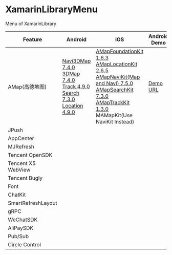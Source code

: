 # XamarinLibraryMenu
Menu of XamarinLibrary

Feature | Android | iOS | Android Demo | iOS Demo | Latest Update
---------|----------|---------|----------|----------|----------
 AMap(高德地图) | [Navi3DMap 7.4.0](https://www.nuget.org/packages/XamarinLibrary.Xamarin.Android.Amap.Api.Navi3DMap/)<br> [3DMap 7.4.0](https://www.nuget.org/packages/XamarinLibrary.Xamarin.Android.Amap.Api.3DMap/)<br>[Track 4.9.0](https://www.nuget.org/packages/XamarinLibrary.Xamarin.Android.Amap.Api.Track/)<br>[Search 7.3.0](https://www.nuget.org/packages/XamarinLibrary.Xamarin.Android.Amap.Api.Search/) <br>[Location 4.9.0](https://www.nuget.org/packages/XamarinLibrary.Xamarin.Android.Amap.Api.Location)|[AMapFoundationKit 1.6.3](https://www.nuget.org/packages/XamarinLibrary.Xamarin.iOS.AMapFoundationKit/)<br>[AMapLocationKit 2.6.5](https://www.nuget.org/packages/XamarinLibrary.Xamarin.iOS.AMapLocationKit/)<br>[AMapNaviKit(Map and Navi) 7.5.0](https://www.nuget.org/packages/XamarinLibrary.Xamarin.iOS.AMapNaviKit/)<br>[AMapSearchKit 7.3.0](https://www.nuget.org/packages/XamarinLibrary.Xamarin.iOS.AMapSearchKit/)<br>[AMapTrackKit 1.3.0](https://www.nuget.org/packages/XamarinLibrary.Xamarin.iOS.AMapTrackKit/)<br>MAMapKit(Use NaviKit Instead)|[Demo URL](https://github.com/jingliancui/XamarinFormsAMapSDKSample/tree/master/Android)|[Demo URL](https://github.com/jingliancui/XamarinFormsAMapSDKSample/tree/master/iOS)|2020-07-20|
 JPush |  | | |
 AppCenter| | | |
 MJRefresh |  |  |  ||
 Tencent OpenSDK||||
 Tencent X5 WebView ||||
 Tencent Bugly ||||
 Font||||
 ChatKit||||
 SmartRefreshLayout||||
 gRPC||||
 WeChatSDK||||
 AliPaySDK||||
Pub/Sub||||
Circle Control||||
